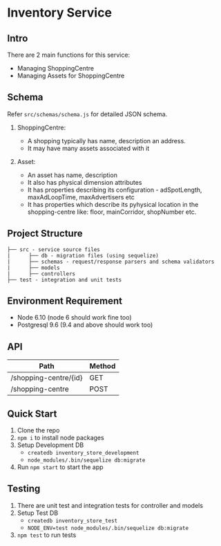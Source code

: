 # Inventory Service

## Intro

There are 2 main functions for this service:

-   Managing ShoppingCentre
-   Managing Assets for ShoppingCentre

## Schema

Refer `src/schemas/schema.js` for detailed JSON schema.

1. ShoppingCentre:
    - A shopping typically has name, description an address.
    - It may have many assets associated with it

2. Asset:
    - An asset has name, description
    - It also has physical dimension attributes
    - It has properties describing its configuration - adSpotLength, maxAdLoopTime, maxAdvertisers etc
    - It has properties which describe its pyhysical location in the shopping-centre like: floor, mainCorridor, shopNumber etc.

## Project Structure

```
├── src - service source files
|      ├── db - migration files (using sequelize)
|      ├── schemas - request/response parsers and schema validators
|      ├── models
|      ├── controllers
├── test - integration and unit tests
```

## Environment Requirement

-   Node 6.10 (node 6 should work fine too)
-   Postgresql 9.6 (9.4 and above should work too)

## API

| Path                                                   | Method |
| ------------------------------------------------------ | ------ |
| /shopping-centre/{id}                                  | GET    |
| /shopping-centre                                       | POST   |

## Quick Start

1. Clone the repo
2. `npm i` to install node packages
3. Setup Development DB
    - `createdb inventory_store_development`
    - `node_modules/.bin/sequelize db:migrate`
4. Run `npm start` to start the app

## Testing

1. There are unit test and integration tests for controller and models
2. Setup Test DB
    - `createdb inventory_store_test`
    - `NODE_ENV=test node_modules/.bin/sequelize db:migrate`
3. `npm test` to run tests

